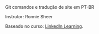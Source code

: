 Git comandos e tradução de site em PT-BR

Instrutor: Ronnie Sheer

Baseado no curso:  [LinkedIn Learning](https://www.linkedin.com/learning/instructors/ronnie-sheer?u=104).


